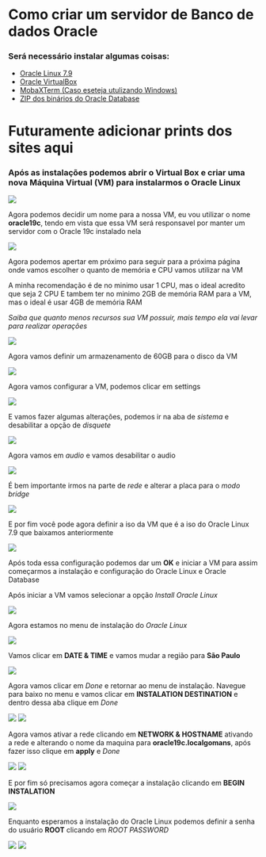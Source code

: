 # Como criar um servidor de Banco de dados Oracle

### Será necessário instalar algumas coisas:

- [Oracle Linux 7.9](URL "https://edelivery.oracle.com/osdc/faces/SoftwareDelivery")
- [Oracle VirtualBox](URL "https://www.virtualbox.org/wiki/Downloads")
- [MobaXTerm (Caso eseteja utulizando Windows)](URL "https://mobaxterm.mobatek.net/download.html")
- [ZIP dos binários do Oracle Database](URL "https://www.oracle.com/br/database/technologies/oracle19c-linux-downloads.html")

# Futuramente adicionar prints dos sites aqui


### Após as instalações podemos abrir o **Virtual Box** e criar uma nova Máquina Virtual (VM) para instalarmos o **Oracle Linux**

<img src="../assets/instalação/inicio_virtual_box.png">

Agora podemos decidir um nome para a nossa VM, eu vou utilizar o nome **oracle19c**,
tendo em vista que essa VM será responsavel por manter um servidor com o Oracle 19c instalado nela

<img src="../assets/instalação/nome_vm.png">

Agora podemos apertar em próximo para seguir para a próxima página onde vamos escolher o quanto de memória e CPU vamos utilizar na VM

A minha recomendação é de no minimo usar 1 CPU, mas o ideal acredito que seja 2 CPU
E tambem ter no minimo 2GB de memória RAM para a VM, mas o ideal é usar 4GB de memória RAM

*Saiba que quanto menos recursos sua VM possuir, mais tempo ela vai levar para realizar operações*

<img src="../assets/instalação/memoria_cpu.png">

Agora vamos definir um armazenamento de 60GB para o disco da VM

<img src="../assets/instalação/tamanho_disco_vm.png">

Agora vamos configurar a VM, podemos clicar em settings

<img src="../assets/instalação/config.png">

E vamos fazer algumas alterações, podemos ir na aba de *sistema* e desabilitar a opção de *disquete*

<img src="../assets/instalação/desabilitar_disquete.png">

Agora vamos em *audio* e vamos desabilitar o audio

<img src="../assets/instalação/desabilitar_audio.png">

É bem importante irmos na parte de *rede* e alterar a placa para o *modo bridge*

<img src="../assets/instalação/placa_modo_bridge.png">

E por fim você pode agora definir a iso da VM que é a iso do Oracle Linux 7.9 que baixamos anteriormente

<img src="../assets/instalação/setando_iso.png">

Após toda essa configuração podemos dar um **OK** e iniciar a VM para assim começarmos a instalação e configuração do Oracle Linux e Oracle Database

Após iniciar a VM vamos selecionar a opção *Install Oracle Linux*

<img src="../assets/instalação/instalar_linux_opcao.png">

Agora estamos no menu de instalação do *Oracle Linux*

<img src="../assets/instalação/menu_instalacao.png">

Vamos clicar em **DATE & TIME** e vamos mudar a região para **São Paulo**

<img src="../assets/instalação/região.png">

Agora vamos clicar em *Done* e retornar ao menu de instalação. Navegue para baixo no menu e vamos clicar em **INSTALATION DESTINATION** e dentro dessa aba clique em *Done*

<img src="../assets/instalação/menu_network_instalation.png">

<img src="../assets/instalação/instalation_destination.png">

Agora vamos ativar a rede clicando em **NETWORK & HOSTNAME** ativando a rede e alterando o nome da maquina para **oracle19c.localgomans**, após fazer isso clique em **apply** e *Done*

<img src="../assets/instalação/menu_final_network.png">

<img src="../assets/instalação/ativando_network.png">

E por fim só precisamos agora começar a instalação clicando em **BEGIN INSTALATION**

<img src="../assets/instalação/begin_instalation.png">

Enquanto esperamos a instalação do Oracle Linux podemos definir a senha do usuário **ROOT** clicando em *ROOT PASSWORD*

<img src="../assets/instalação/tela_root_password.png">

<img src="../assets/instalação/definir_senha_root.png">